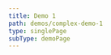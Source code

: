 ```yaml
---
title: Demo 1
path: demos/complex-demo-1
type: singlePage
subType: demoPage
---
```

<div pbl-example-view="pbl-complex-demo1-example" exampleStyle="flow" style="height: 100%"></div>
